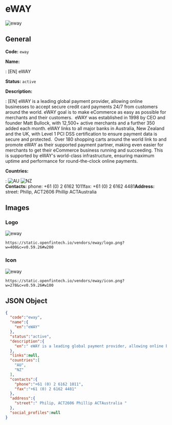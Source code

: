 
# eWAY 
![eway](https://static.openfintech.io/vendors/eway/logo.png?w=400&c=v0.59.26#w200)  

## General 
 
**Code:** `eway` 
 
**Name:** 
 
:	[EN] eWAY 
 
**Status:** `active` 
 
**Description:** 
 
: [EN]  eWAY is a leading global payment provider, allowing online businesses to accept secure credit card payments 24/7 from customers around the world. eWAY goal is to make eCommerce as easy as possible for merchants and their customers.  eWAY was established in 1998 by CEO and founder Matt Bullock, with 12,500+ active merchants and a further 350 added each month. eWAY links to all major banks in Australia, New Zealand and the UK, with Level 1 PCI DSS certification to ensure payment data is secure and protected.  Over 180 shopping carts around the world link to and promote eWAY as their supported payment partner, making even easier for merchants to get their eCommerce business running and succeeding. This is supported by eWAY's world-class infrastructure, ensuring maximum uptime and performance for round-the-clock online payments.  
 
 
**Countries:** 
 
:	![AU](https://cdnjs.cloudflare.com/ajax/libs/flag-icon-css/3.3.0/flags/4x3/au.svg#w24) 	![NZ](https://cdnjs.cloudflare.com/ajax/libs/flag-icon-css/3.3.0/flags/4x3/nz.svg#w24)  
**Contacts:** 
phone: +61 (0) 2 6162 1011fax: +61 (0) 2 6162 4481**Address:** 
street:  Philip, ACT2606 Phillip ACTAustralia  

## Images 

### Logo 
 
![eway](https://static.openfintech.io/vendors/eway/logo.png?w=400&c=v0.59.26#w200)  

```
https://static.openfintech.io/vendors/eway/logo.png?w=400&c=v0.59.26#w200
```  

### Icon 
 
![eway](https://static.openfintech.io/vendors/eway/icon.png?w=278&c=v0.59.26#w100)  

```
https://static.openfintech.io/vendors/eway/icon.png?w=278&c=v0.59.26#w100
```  

## JSON Object 

```json
{
  "code":"eway",
  "name":{
    "en":"eWAY"
  },
  "status":"active",
  "description":{
    "en":" eWAY is a leading global payment provider, allowing online businesses to accept secure credit card payments 24\/7 from customers around the world. eWAY goal is to make eCommerce as easy as possible for merchants and their customers.\u00a0 eWAY was established in 1998 by CEO and founder Matt Bullock, with 12,500+ active merchants and a further 350 added each month. eWAY links to all major banks in Australia, New Zealand and the UK, with Level 1 PCI DSS certification to ensure payment data is secure and protected.\u00a0 Over 180 shopping carts around the world link to and promote eWAY as their supported payment partner, making even easier for merchants to get their eCommerce business running and succeeding. This is supported by eWAY's world-class infrastructure, ensuring maximum uptime and performance for round-the-clock online payments. "
  },
  "links":null,
  "countries":[
    "AU",
    "NZ"
  ],
  "contacts":{
    "phone":"+61 (0) 2 6162 1011",
    "fax":"+61 (0) 2 6162 4481"
  },
  "address":{
    "street":" Philip, ACT2606 Phillip ACTAustralia "
  },
  "social_profiles":null
}
```  
